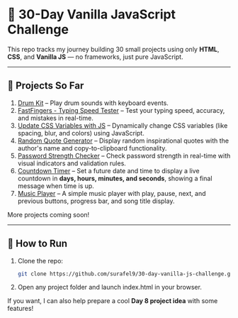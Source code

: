 # 🧠 30-Day Vanilla JavaScript Challenge

This repo tracks my journey building 30 small projects using only **HTML**, **CSS**, and **Vanilla JS** — no frameworks, just pure JavaScript.

---

## 📅 Projects So Far

1. [Drum Kit](./Day-01-Drum-Kit) – Play drum sounds with keyboard events.
2. [FastFingers - Typing Speed Tester](./Day-02-FastFingers%20-%20Typing%20Speed%20Tester) – Test your typing speed, accuracy, and mistakes in real-time.
3. [Update CSS Variables with JS](./Day-03-Update%20CSS%20Variables%20with%20JS) – Dynamically change CSS variables (like spacing, blur, and colors) using JavaScript.
4. [Random Quote Generator](./Day-04-Random%20Quote%20Generator) – Display random inspirational quotes with the author's name and copy-to-clipboard functionality.
5. [Password Strength Checker](./Day-05-Password%20Strength%20Checker) – Check password strength in real-time with visual indicators and validation rules.
6. [Countdown Timer](./Day-06-Countdown%20Timer) – Set a future date and time to display a live countdown in **days, hours, minutes, and seconds**, showing a final message when time is up.
7. [Music Player](./Day-07-%20Music%20Player) – A simple music player with play, pause, next, and previous buttons, progress bar, and song title display.

More projects coming soon!

---

## 🚀 How to Run

1. Clone the repo:
   ```bash
   git clone https://github.com/surafel9/30-day-vanilla-js-challenge.git
   ```
2. Open any project folder and launch index.html in your browser.

If you want, I can also help prepare a cool **Day 8 project idea** with some features!
